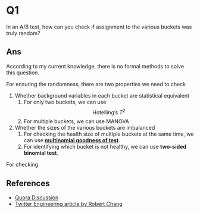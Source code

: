 # Q1

In an A/B test, how can you check if assignment to the various buckets was truly random?

## Ans

According to my current knowledge, there is no formal methods to solve this question.

For ensuring the randomness, there are two properties we need to check

1. Whether background variables in each bucket are statistical equivalent
   1. For only two buckets, we can use $$\text{Hotelling's}\;T^{2}$$
   2. For multiple buckets, we can use MANOVA
2. Whether the sizes of the various buckets are imbalanced
   1. For checking the health size of multiple buckets at the same time, we can use [**multinomial goodness of test**](http://www.r-tutor.com/elementary-statistics/goodness-fit/multinomial-goodness-fit).
   2. For identifying which bucket is not healthy, we can use **two-sided binomial test**.



For checking

## References

* [Quora Discussion](https://www.quora.com/How-can-you-test-that-your-random-assignment-was-truly-random)
* [Twitter Engineering article by Robert Chang](https://blog.twitter.com/engineering/en_us/a/2015/detecting-and-avoiding-bucket-imbalance-in-ab-tests.html#)



